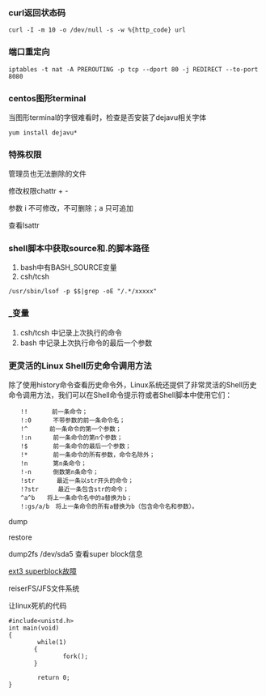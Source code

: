 ### curl返回状态码

```
curl -I -m 10 -o /dev/null -s -w %{http_code} url
```

### 端口重定向

```
iptables -t nat -A PREROUTING -p tcp --dport 80 -j REDIRECT --to-port 8080
```

### centos图形terminal

当图形terminal的字很难看时，检查是否安装了dejavu相关字体

```
yum install dejavu*
```

### **特殊权限**

管理员也无法删除的文件

修改权限chattr + -

参数  i 不可修改，不可删除；a 只可追加

查看lsattr

### **shell脚本中获取source和.的脚本路径**

1. bash中有BASH\_SOURCE变量
2. csh/tcsh

```
/usr/sbin/lsof -p $$|grep -oE "/.*/xxxxx"
```

### **\_变量**

1. csh/tcsh 中记录上次执行的命令
2. bash 中记录上次执行命令的最后一个参数

### **更灵活的Linux Shell历史命令调用方法**

除了使用history命令查看历史命令外，Linux系统还提供了非常灵活的Shell历史命令调用方法，我们可以在Shell命令提示符或者Shell脚本中使用它们：

```
　　!!　　　　前一条命令；
　　!:0 　　　不带参数的前一条命令名；
　　!^ 　　　前一条命令的第一个参数；
　　!:n 　　　前一条命令的第n个参数；
　　!$ 　　　 前一条命令的最后一个参数；
　　!* 　　　 前一条命令的所有参数，命令名除外；
　　!n 　　　 第n条命令；
　　!-n 　　　倒数第n条命令；
　　!str　　　 最近一条以str开头的命令；
　　!?str　 　 最近一条包含str的命令；
　　^a^b　　将上一条命令名中的a替换为b；
　　!:gs/a/b　将上一条命令的所有a替换为b（包含命令名和参数）。
```

dump

restore

dump2fs /dev/sda5 查看super block信息

[ext3 superblock故障](http://www.cppblog.com/dancefire/archive/2011/03/09/fix-bad-superblock-in-linux.html)

reiserFS/JFS文件系统

让linux死机的代码

```
#include<unistd.h>
int main(void)
{
        while(1)
       {
               fork();
       }

        return 0;
}
```



